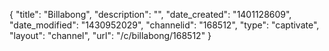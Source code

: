 {
    "title": "Billabong",
    "description": "",
    "date_created": "1401128609",
    "date_modified": "1430952029",
    "channelid": "168512",
    "type": "captivate",
    "layout": "channel",
    "url": "\/c\/billabong\/168512"
}